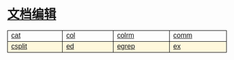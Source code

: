 # [文档编辑](/linuxcommand/document_editing/index)

<style type="text/css">
#customers{
	font-family:"Trebuchet MS", Arial, Helvetica, sans-serif;
	border: 1;
	width: 100%;
	border-collapse:collapse; 
}
#customers td, #customers th{
	width: 220;
	font-size:1em;
	border:1px solid #000000;
}

#customers tr.alt td{
	color:#000000;
	background-color:#FFF8DC;
}
</style>
<table  id="customers">
<tr>
	<td width="220"><a href="./#/linuxcommand/document_editing/cat">cat</a></td>
	<td width="220"><a href="./#/linuxcommand/document_editing/col">col</a></td>
	<td width="220"><a href="./#/linuxcommand/document_editing/colrm">colrm</a></td>
	<td width="220"><a href="./#/linuxcommand/document_editing/comm">comm</a></td>
</tr>
<tr class="alt">
	<td><a href="./#/linuxcommand/document_editing/csplit">csplit</a></td>
	<td><a href="./#/linuxcommand/document_editing/ed">ed</a></td>
	<td><a href="./#/linuxcommand/document_editing/egrep">egrep</a></td>
	<td><a href="./#/linuxcommand/document_editing/ex">ex</td>
</tr>
</table>
